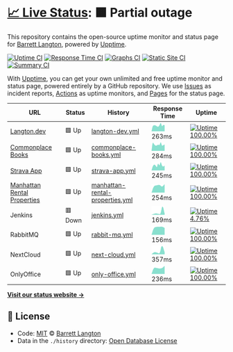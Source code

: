 # [📈 Live Status](https://bdlangton.github.io/uptime): <!--live status--> **🟧 Partial outage**

This repository contains the open-source uptime monitor and status page for [Barrett Langton](http://langton.dev), powered by [Upptime](https://github.com/upptime/upptime).

[![Uptime CI](https://github.com/koj-co/upptime/workflows/Uptime%20CI/badge.svg)](https://github.com/koj-co/upptime/actions?query=workflow%3A%22Uptime+CI%22)
[![Response Time CI](https://github.com/koj-co/upptime/workflows/Response%20Time%20CI/badge.svg)](https://github.com/koj-co/upptime/actions?query=workflow%3A%22Response+Time+CI%22)
[![Graphs CI](https://github.com/koj-co/upptime/workflows/Graphs%20CI/badge.svg)](https://github.com/koj-co/upptime/actions?query=workflow%3A%22Graphs+CI%22)
[![Static Site CI](https://github.com/koj-co/upptime/workflows/Static%20Site%20CI/badge.svg)](https://github.com/koj-co/upptime/actions?query=workflow%3A%22Static+Site+CI%22)
[![Summary CI](https://github.com/koj-co/upptime/workflows/Summary%20CI/badge.svg)](https://github.com/koj-co/upptime/actions?query=workflow%3A%22Summary+CI%22)

With [Upptime](https://upptime.js.org), you can get your own unlimited and free uptime monitor and status page, powered entirely by a GitHub repository. We use [Issues](https://github.com/bdlangton/uptime/issues) as incident reports, [Actions](https://github.com/bdlangton/uptime/actions) as uptime monitors, and [Pages](https://bdlangton.github.io/uptime) for the status page.

<!--start: status pages-->
<!-- This summary is generated by Upptime (https://github.com/upptime/upptime) -->
<!-- Do not edit this manually, your changes will be overwritten -->

| URL                                                                  | Status  | History                                                                                                                       | Response Time                                                                                    | Uptime                                                                                                                                                                                                                                           |
| -------------------------------------------------------------------- | ------- | ----------------------------------------------------------------------------------------------------------------------------- | ------------------------------------------------------------------------------------------------ | ------------------------------------------------------------------------------------------------------------------------------------------------------------------------------------------------------------------------------------------------ |
| [Langton.dev](https://langton.dev)                                   | 🟩 Up   | [langton-dev.yml](https://github.com/bdlangton/uptime/commits/master/history/langton-dev.yml)                                 | <img alt="Response time graph" src="./graphs/langton-dev.png" height="20"> 263ms                 | [![Uptime 100.00%](https://img.shields.io/endpoint?url=https%3A%2F%2Fraw.githubusercontent.com%2Fbdlangton%2Fuptime%2Fmaster%2Fapi%2Flangton-dev%2Fuptime.json)](https://status.langton.dev/history/langton-dev)                                 |
| [Commonplace Books](https://commonplace.langton.dev)                 | 🟩 Up   | [commonplace-books.yml](https://github.com/bdlangton/uptime/commits/master/history/commonplace-books.yml)                     | <img alt="Response time graph" src="./graphs/commonplace-books.png" height="20"> 284ms           | [![Uptime 100.00%](https://img.shields.io/endpoint?url=https%3A%2F%2Fraw.githubusercontent.com%2Fbdlangton%2Fuptime%2Fmaster%2Fapi%2Fcommonplace-books%2Fuptime.json)](https://status.langton.dev/history/commonplace-books)                     |
| [Strava App](https://strava.langton.dev)                             | 🟩 Up   | [strava-app.yml](https://github.com/bdlangton/uptime/commits/master/history/strava-app.yml)                                   | <img alt="Response time graph" src="./graphs/strava-app.png" height="20"> 245ms                  | [![Uptime 100.00%](https://img.shields.io/endpoint?url=https%3A%2F%2Fraw.githubusercontent.com%2Fbdlangton%2Fuptime%2Fmaster%2Fapi%2Fstrava-app%2Fuptime.json)](https://status.langton.dev/history/strava-app)                                   |
| [Manhattan Rental Properties](https://manhattanrentalproperties.net) | 🟩 Up   | [manhattan-rental-properties.yml](https://github.com/bdlangton/uptime/commits/master/history/manhattan-rental-properties.yml) | <img alt="Response time graph" src="./graphs/manhattan-rental-properties.png" height="20"> 254ms | [![Uptime 100.00%](https://img.shields.io/endpoint?url=https%3A%2F%2Fraw.githubusercontent.com%2Fbdlangton%2Fuptime%2Fmaster%2Fapi%2Fmanhattan-rental-properties%2Fuptime.json)](https://status.langton.dev/history/manhattan-rental-properties) |
| Jenkins                                                              | 🟥 Down | [jenkins.yml](https://github.com/bdlangton/uptime/commits/master/history/jenkins.yml)                                         | <img alt="Response time graph" src="./graphs/jenkins.png" height="20"> 169ms                     | [![Uptime 4.76%](https://img.shields.io/endpoint?url=https%3A%2F%2Fraw.githubusercontent.com%2Fbdlangton%2Fuptime%2Fmaster%2Fapi%2Fjenkins%2Fuptime.json)](https://status.langton.dev/history/jenkins)                                           |
| RabbitMQ                                                             | 🟩 Up   | [rabbit-mq.yml](https://github.com/bdlangton/uptime/commits/master/history/rabbit-mq.yml)                                     | <img alt="Response time graph" src="./graphs/rabbit-mq.png" height="20"> 156ms                   | [![Uptime 100.00%](https://img.shields.io/endpoint?url=https%3A%2F%2Fraw.githubusercontent.com%2Fbdlangton%2Fuptime%2Fmaster%2Fapi%2Frabbit-mq%2Fuptime.json)](https://status.langton.dev/history/rabbit-mq)                                     |
| NextCloud                                                            | 🟩 Up   | [next-cloud.yml](https://github.com/bdlangton/uptime/commits/master/history/next-cloud.yml)                                   | <img alt="Response time graph" src="./graphs/next-cloud.png" height="20"> 357ms                  | [![Uptime 100.00%](https://img.shields.io/endpoint?url=https%3A%2F%2Fraw.githubusercontent.com%2Fbdlangton%2Fuptime%2Fmaster%2Fapi%2Fnext-cloud%2Fuptime.json)](https://status.langton.dev/history/next-cloud)                                   |
| OnlyOffice                                                           | 🟩 Up   | [only-office.yml](https://github.com/bdlangton/uptime/commits/master/history/only-office.yml)                                 | <img alt="Response time graph" src="./graphs/only-office.png" height="20"> 236ms                 | [![Uptime 100.00%](https://img.shields.io/endpoint?url=https%3A%2F%2Fraw.githubusercontent.com%2Fbdlangton%2Fuptime%2Fmaster%2Fapi%2Fonly-office%2Fuptime.json)](https://status.langton.dev/history/only-office)                                 |

<!--end: status pages-->

[**Visit our status website →**](https://bdlangton.github.io/uptime)

## 📄 License

- Code: [MIT](./LICENSE) © [Barrett Langton](http://langton.dev)
- Data in the `./history` directory: [Open Database License](https://opendatacommons.org/licenses/odbl/1-0/)
